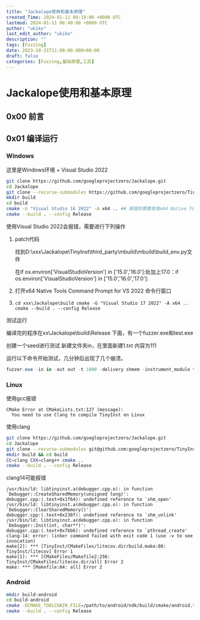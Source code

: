 ```yaml
---
title: "Jackalope使用和基本原理"
created_Time: 2024-01-11 08:19:00 +0000 UTC
lastmod: 2024-01-11 08:40:00 +0000 UTC
author: "ukiko"
last_edit_author: "ukiko"
description: ""
tags: [Fuzzing]
date: 2023-10-31T11:00:00.000+08:00
draft: false
categories: [Fuzzing,基础原理,工具]
---
```


# Jackalope使用和基本原理

## 0x00 前言



## 0x01 编译运行

### Windows

这里是Windows环境 + Visual Studio 2022

```bash
git clone https://github.com/googleprojectzero/Jackalope.git
cd Jackalope
git clone --recurse-submodules https://github.com/googleprojectzero/TinyInst.git
mkdir build
cd build
cmake -G "Visual Studio 16 2022" -A x64 .. ## 报错则需要使用x64 Native Tools Command or vcvars64.bat / vcvars32.bat
cmake --build . --config Release
```

使用Visual Studio 2022会报错，需要进行下列操作

1. patch代码

	找到D:\xxx\Jackalope\TinyInst\third_party\mbuild\mbuild\build_env.py文件

	在if os.environ['VisualStudioVersion']  in ['15.0','16.0']:处加上17.0：if os.environ['VisualStudioVersion']  in ['15.0','16.0','17.0']:



1. 打开x64 Native Tools Command Prompt for VS 2022 命令行窗口

1. `cd xxx\Jackalope\build
cmake -G "Visual Studio 17 2022" -A x64 ..
cmake --build . --config Release`

测试运行

编译完的程序在xx\Jackalope\build\Release 下面，有一个fuzzer.exe和test.exe

创建一个seed进行测试  新建文件夹in，在里面新建1.txt 内容为111

运行以下命令开始测试，几分钟后出现了几个崩溃。

```powershell
fuzzer.exe -in in -out out -t 1000 -delivery shmem -instrument_module test.exe -target_module test.exe -target_method fuzz -nargs 1 -iterations 10000 -persist -loop -cmp_coverage -- test.exe -m @@

```

### Linux

使用gcc报错

```shell
CMake Error at CMakeLists.txt:127 (message):
  You need to use Clang to compile TinyInst on Linux
```

使用clang 

```bash
git clone https://github.com/googleprojectzero/Jackalope.git
cd Jackalope
git clone --recurse-submodules git@github.com:googleprojectzero/TinyInst.git
mkdir build && cd build
CC=clang CXX=clang++ cmake ..
cmake --build . --config Release
```

clang14可能报错

```shell
/usr/bin/ld: libtinyinst.a(debugger.cpp.o): in function `Debugger::CreateSharedMemory(unsigned long)':
debugger.cpp:(.text+0x1f64): undefined reference to `shm_open'
/usr/bin/ld: libtinyinst.a(debugger.cpp.o): in function `Debugger::ClearSharedMemory()':
debugger.cpp:(.text+0x238f): undefined reference to `shm_unlink'
/usr/bin/ld: libtinyinst.a(debugger.cpp.o): in function `Debugger::Init(int, char**)':
debugger.cpp:(.text+0x7bb6): undefined reference to `pthread_create'
clang-14: error: linker command failed with exit code 1 (use -v to see invocation)
make[2]: *** [TinyInst/CMakeFiles/litecov.dir/build.make:86: TinyInst/litecov] Error 1
make[1]: *** [CMakeFiles/Makefile2:256: TinyInst/CMakeFiles/litecov.dir/all] Error 2
make: *** [Makefile:84: all] Error 2
```



### Android

```bash
mkdir build-android
cd build-android
cmake -DCMAKE_TOOLCHAIN_FILE=/path/to/android/ndk/build/cmake/android.toolchain.cmake -DANDROID_NDK=/path/to/android/ndk -DANDROID_ABI=arm64-v8a -DANDROID_PLATFORM=<platform> ..
cmake --build . --config Release
```



